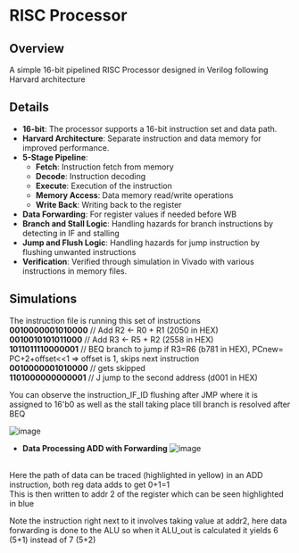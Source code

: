 # RISC Processor

## Overview

A simple 16-bit pipelined RISC Processor designed in Verilog following Harvard architecture

## Details
- **16-bit**: The processor supports a 16-bit instruction set and data path.
- **Harvard Architecture**: Separate instruction and data memory for improved performance.
- **5-Stage Pipeline**: 
  - **Fetch**: Instruction fetch from memory
  - **Decode**: Instruction decoding
  - **Execute**: Execution of the instruction
  - **Memory Access**: Data memory read/write operations
  - **Write Back**: Writing back to the register
- **Data Forwarding**: For register values if needed before WB
- **Branch and Stall Logic**: Handling hazards for branch instructions by detecting in IF and stalling
- **Jump and Flush Logic**: Handling hazards for jump instruction by flushing unwanted instructions
- **Verification**: Verified through simulation in Vivado with various instructions in memory files.

## Simulations
The instruction file is running this set of instructions <br>
**0010000001010000** // Add R2 <- R0 + R1 (2050 in HEX) <br>
**0010010101011000** // Add R3 <- R5 + R2 (2558 in HEX) <br>
**1011011110000001** // BEQ branch to jump if R3=R6 (b781 in HEX), PCnew= PC+2+offset<<1 => offset is 1, skips next instruction <br>
**0010000001010000** // gets skipped <br>
**1101000000000001** // J jump to the second address (d001 in HEX) <br>

You can observe the instruction_IF_ID flushing after JMP where it is assigned to 16'b0 as well as the stall taking place till branch is resolved after BEQ

![image](https://github.com/user-attachments/assets/f605ae3c-e3dd-49db-9fd9-e3bcd6150a03) <br>

- **Data Processing ADD with Forwarding**
![image](https://github.com/user-attachments/assets/247de4fc-879c-46a4-91e1-164fbcfdebe0)
<br>
Here the path of data can be traced (highlighted in yellow) in an ADD instruction, both reg data adds to get 0+1=1<br>
This is then written to addr 2 of the register which can be seen highlighted in blue

Note the instruction right next to it involves taking value at addr2, here data forwarding is done to the ALU so when it ALU_out is calculated it yields 6 (5+1) instead of 7 (5+2)
